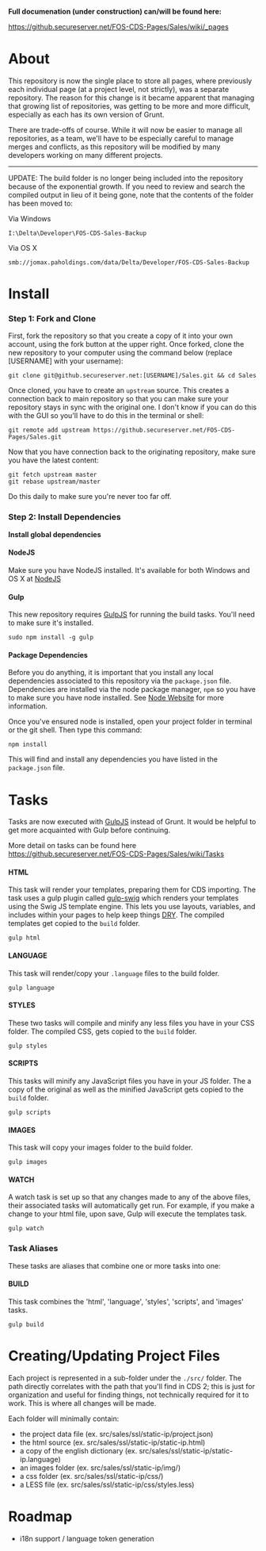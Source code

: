 **Full documenation (under construction) can/will be found here:**

https://github.secureserver.net/FOS-CDS-Pages/Sales/wiki/_pages

About
=====

This repository is now the single place to store all pages, where previously each individual page (at a project level,
not strictly), was a separate repository. The reason for this change is it became apparent that managing that growing
list of repositories, was getting to be more and more difficult, especially as each has its own version of Grunt.

There are trade-offs of course. While it will now be easier to manage all repositories, as a team, we'll have to be especially careful to manage merges and conflicts, as this repository will be modified by many developers working on many different projects.

---

UPDATE: The build folder is no longer being included into the repository because of the exponential growth. If you need to review and search the compiled output in lieu of it being gone, note that the contents of the folder has been moved to:

Via Windows

```
I:\Delta\Developer\FOS-CDS-Sales-Backup
```

Via OS X

```
smb://jomax.paholdings.com/data/Delta/Developer/FOS-CDS-Sales-Backup
```

Install
=====

### Step 1: Fork and Clone

First, fork the repository so that you create a copy of it into your own account, using the fork button at the upper right.
Once forked, clone the new repository to your computer using the command below (replace [USERNAME] with your username):

```
git clone git@github.secureserver.net:[USERNAME]/Sales.git && cd Sales
```

Once cloned, you have to create an ```upstream``` source. This creates a connection back to main repository so that you
can make sure your repository stays in sync with the original one. I don't know if you can do this with the GUI so you'll have to
do this in the terminal or shell:

```
git remote add upstream https://github.secureserver.net/FOS-CDS-Pages/Sales.git
```

Now that you have connection back to the originating repository, make sure you have the latest content:

```
git fetch upstream master
git rebase upstream/master
```

Do this daily to make sure you're never too far off.

### Step 2: Install Dependencies

**Install global dependencies**

#### NodeJS

Make sure you have NodeJS installed. It's available for both Windows and OS X at [NodeJS](http://www.nodejs.org)

#### Gulp

This new repository requires [GulpJS](http://www.gulpjs.com) for running the build tasks. You'll need to make sure it's installed.

```
sudo npm install -g gulp
```

#### Package Dependencies

Before you do anything, it is important that you install any local dependencies associated to this repository via the ```package.json``` file.
Dependencies are installed via the node package manager, ```npm``` so you have to make sure you have node installed.
See [Node Website](http://www.nodejs.org/) for more information.

Once you've ensured node is installed, open your project folder in terminal or the git shell. Then type this command:

```
npm install
```

This will find and install any dependencies you have listed in the ```package.json``` file.

Tasks
=====

Tasks are now executed with [GulpJS](http://www.gulpjs.com) instead of Grunt. It would be helpful to get more
acquainted with Gulp before continuing.

More detail on tasks can be found here https://github.secureserver.net/FOS-CDS-Pages/Sales/wiki/Tasks

#### HTML
This task will render your templates, preparing them for CDS importing. The task uses a gulp plugin called
[gulp-swig](https://www.npmjs.org/package/gulp-swig) which renders your templates using the Swig JS template engine. This
lets you use layouts, variables, and includes within your pages to help keep things
[DRY](http://en.wikipedia.org/wiki/Don't_repeat_yourself). The compiled templates get copied to the ```build``` folder.
```
gulp html
```

#### LANGUAGE

This task will render/copy your ```.language``` files to the build folder.
```
gulp language
```

#### STYLES

These two tasks will compile and minify any less files you have in your CSS folder. The compiled CSS, gets copied
to the ```build``` folder.

```
gulp styles
```

#### SCRIPTS

This tasks will minify any JavaScript files you have in your JS folder. The a copy of the original as well as the minified JavaScript
gets copied to the ```build``` folder.

```
gulp scripts
```

#### IMAGES

This task will copy your images folder to the build folder.

```
gulp images
```

#### WATCH

A watch task is set up so that any changes made to any of the above files, their associated tasks will automatically get run.
For example, if you make a change to your html file, upon save, Gulp will execute the templates task.

```
gulp watch
```

### Task Aliases

These tasks are aliases that combine one or more tasks into one:

#### BUILD

This task combines the 'html', 'language', 'styles', 'scripts', and 'images' tasks.

```
gulp build
```

Creating/Updating Project Files
=====

Each project is represented in a sub-folder under the ```./src/``` folder. The path directly correlates with the path that you'll find in CDS 2; this is just for
organization and useful for finding things, not technically required for it to work. This is where all changes will be made.

Each folder will minimally contain:

 * the project data file (ex. src/sales/ssl/static-ip/project.json)
 * the html source (ex. src/sales/ssl/static-ip/static-ip.html)
 * a copy of the english dictionary (ex. src/sales/ssl/static-ip/static-ip.language)
 * an images folder (ex. src/sales/ssl/static-ip/img/)
 * a css folder (ex. src/sales/ssl/static-ip/css/)
 * a LESS file (ex. src/sales/ssl/static-ip/css/styles.less)

Roadmap
=====

 * i18n support / language token generation
